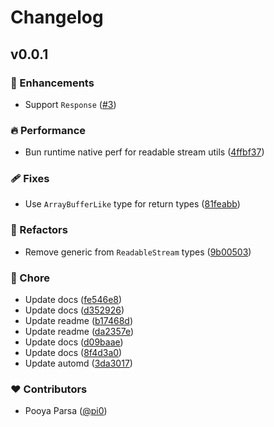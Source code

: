 # Changelog


## v0.0.1


### 🚀 Enhancements

- Support `Response` ([#3](https://github.com/unjs/undio/pull/3))

### 🔥 Performance

- Bun runtime native perf for readable stream utils ([4ffbf37](https://github.com/unjs/undio/commit/4ffbf37))

### 🩹 Fixes

- Use `ArrayBufferLike` type for return types ([81feabb](https://github.com/unjs/undio/commit/81feabb))

### 💅 Refactors

- Remove generic from `ReadableStream` types ([9b00503](https://github.com/unjs/undio/commit/9b00503))

### 🏡 Chore

- Update docs ([fe546e8](https://github.com/unjs/undio/commit/fe546e8))
- Update docs ([d352926](https://github.com/unjs/undio/commit/d352926))
- Update readme ([b17468d](https://github.com/unjs/undio/commit/b17468d))
- Update readme ([da2357e](https://github.com/unjs/undio/commit/da2357e))
- Update docs ([d09baae](https://github.com/unjs/undio/commit/d09baae))
- Update docs ([8f4d3a0](https://github.com/unjs/undio/commit/8f4d3a0))
- Update automd ([3da3017](https://github.com/unjs/undio/commit/3da3017))

### ❤️ Contributors

- Pooya Parsa ([@pi0](http://github.com/pi0))

